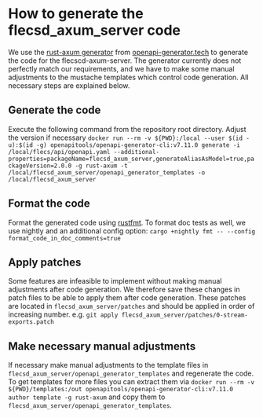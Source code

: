 # How to generate the flecsd_axum_server code

We use the [rust-axum generator](https://openapi-generator.tech/docs/generators/rust-axum)
from [openapi-generator.tech](https://openapi-generator.tech/) to generate the code for the flecscd-axum-server. The
generator currently does not perfectly match our requirements, and we have to make some manual adjustments to the
mustache templates which control code
generation. All necessary steps are explained below.

## Generate the code

Execute the following command from the repository root directory. Adjust the version if necessary
``docker run --rm -v ${PWD}:/local --user $(id -u):$(id -g) openapitools/openapi-generator-cli:v7.11.0 generate -i /local/flecs/api/openapi.yaml --additional-properties=packageName=flecsd_axum_server,generateAliasAsModel=true,packageVersion=2.0.0 -g rust-axum -t /local/flecsd_axum_server/openapi_generator_templates -o /local/flecsd_axum_server``

## Format the code

Format the generated code using [rustfmt](https://github.com/rust-lang/rustfmt). To format doc tests as well, we use
nightly and an additional config option:  ``cargo +nightly fmt -- --config format_code_in_doc_comments=true``

## Apply patches

Some features are infeasible to implement without making manual adjustments after code generation. We therefore save
these changes in patch files to be able to apply them after code generation.
These patches are located in `flecsd_axum_server/patches` and should be applied in order of increasing number.
e.g.
``git apply flecsd_axum_server/patches/0-stream-exports.patch``

## Make necessary manual adjustments

If necessary make manual adjustments to the template files in `flecsd_axum_server/openapi_generator_templates` and
regenerate the code. To get templates for more files you can extract them via
``docker run --rm -v ${PWD}/templates:/out openapitools/openapi-generator-cli:v7.11.0 author template -g rust-axum``
and copy them to `flecsd_axum_server/openapi_generator_templates`.